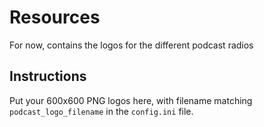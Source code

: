 # Resources

For now, contains the logos for the different podcast radios

## Instructions 

Put your 600x600 PNG logos here, with filename matching `podcast_logo_filename` in the `config.ini` file.